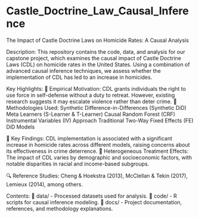 # Castle_Doctrine_Law_Causal_Inference
The Impact of Castle Doctrine Laws on Homicide Rates: A Causal Analysis

Description:
This repository contains the code, data, and analysis for our capstone project, which examines the causal impact of Castle Doctrine Laws (CDL) on homicide rates in the United States. Using a combination of advanced causal inference techniques, we assess whether the implementation of CDL has led to an increase in homicides.

Key Highlights:
🔹 Empirical Motivation: CDL grants individuals the right to use force in self-defense without a duty to retreat. However, existing research suggests it may escalate violence rather than deter crime.
🔹 Methodologies Used:
Synthetic Difference-in-Differences (Synthetic DiD)
Meta Learners (S-Learner & T-Learner)
Causal Random Forest (CRF)
Instrumental Variables (IV) Approach
Traditional Two-Way Fixed Effects (FE) DiD Models

🔹 Key Findings: CDL implementation is associated with a significant increase in homicide rates across different models, raising concerns about its effectiveness in crime deterrence.
🔹 Heterogeneous Treatment Effects: The impact of CDL varies by demographic and socioeconomic factors, with notable disparities in racial and income-based subgroups.

🔍 Reference Studies: Cheng & Hoekstra (2013), McClellan & Tekin (2017), Lemieux (2014), among others.

Contents:
📂 data/ - Processed datasets used for analysis.
📂 code/ - R scripts for causal inference modeling.
📂 docs/ - Project documentation, references, and methodology explanations.
